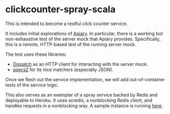 clickcounter-spray-scala
========================

This is intended to become a restful click counter service.

It includes initial explorations of
[Apiary](http://docs.clickcounter.apiary.io).  In particular, there is
a working but non-exhaustive test of the server mock that Apiary
provides. Specifically, this is a remote, HTTP-based test of the
running server mock. 

The test uses these libraries:

- [Dispatch](http://dispatch.databinder.net)
  as an HTTP client for interacting with the server mock.
- [specs2](http://etorreborre.github.io/specs2)
  for its nice matchers (especially JSON).

Once we flesh out the service implementation, we will add
out-of-container tests of the service logic.

This also serves as an exemplar of a spray service backed
by Redis and deployable to Heroku. It uses scredis, a nonblocking
Redis client, and handles requests in a nonblocking way.
A sample instance is running
[here](http://laufer-clickcounter.herokuapp.com).